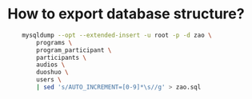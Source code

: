 # How to export database structure?

``` bash
    mysqldump --opt --extended-insert -u root -p -d zao \
        programs \
        program_participant \
        participants \
        audios \
        duoshuo \
        users \
        | sed 's/AUTO_INCREMENT=[0-9]*\s//g' > zao.sql
```
